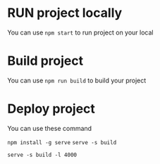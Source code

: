 # RUN project locally
You can use `npm start` to run project on your local

# Build project
You can use `npm run build` to build your project

# Deploy project
You can use these command

`npm install -g serve`
`serve -s build`

`serve -s build -l 4000`